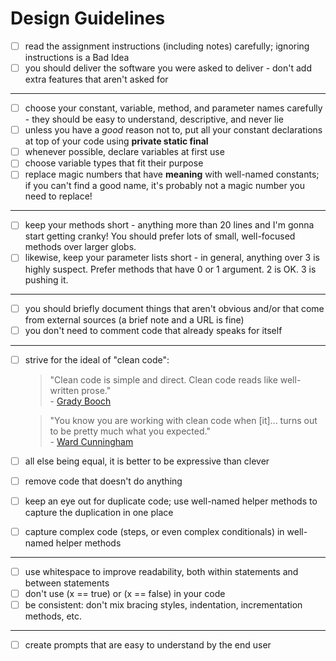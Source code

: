 # Design Guidelines

- [ ] read the assignment instructions (including notes) carefully; ignoring instructions is a Bad Idea
- [ ] you should deliver the software you were asked to deliver - don't add extra features that aren't asked for

---

- [ ] choose your constant, variable, method, and parameter names carefully - they should be easy to understand, descriptive, and never lie
- [ ] unless you have a _good_ reason not to, put all your constant declarations at top of your code using **private static final**
- [ ] whenever possible, declare variables at first use
- [ ] choose variable types that fit their purpose
- [ ] replace magic numbers that have **meaning** with well-named constants; if you can't find a good name, it's probably not a magic number you need to replace!

---

- [ ] keep your methods short - anything more than 20 lines and I'm gonna start getting cranky! You should prefer lots of small, well-focused methods over larger globs.
- [ ] likewise, keep your parameter lists short - in general, anything over 3 is highly suspect. Prefer methods that have 0 or 1 argument. 2 is OK. 3 is pushing it.

---

- [ ] you should briefly document things that aren't obvious and/or that come from external sources (a brief note and a URL is fine)
- [ ] you don't need to comment code that already speaks for itself

---

- [ ] strive for the ideal of "clean code":
    > "Clean code is simple and direct. Clean code reads like well-written prose."  
      - [Grady Booch](https://en.wikipedia.org/wiki/Grady_Booch)
  
    > "You know you are working with clean code when [it]... turns out to be pretty much what you expected."   
      - [Ward Cunningham](https://en.wikipedia.org/wiki/Ward_Cunningham)

- [ ] all else being equal, it is better to be expressive than clever
- [ ] remove code that doesn't do anything
- [ ] keep an eye out for duplicate code; use well-named helper methods to capture the duplication in one place
- [ ] capture complex code (steps, or even complex conditionals) in well-named helper methods

---

- [ ] use whitespace to improve readability, both within statements and between statements
- [ ] don't use (x == true) or (x == false) in your code
- [ ] be consistent: don't mix bracing styles, indentation, incrementation methods, etc.

---

- [ ] create prompts that are easy to understand by the end user
